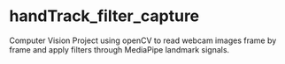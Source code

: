 # handTrack_filter_capture
Computer Vision Project using openCV to read webcam images frame by frame and apply filters through MediaPipe landmark signals.
